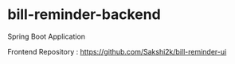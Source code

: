 # bill-reminder-backend
Spring Boot Application

Frontend Repository : https://github.com/Sakshi2k/bill-reminder-ui
